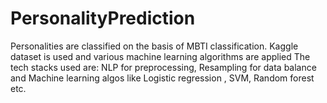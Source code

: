 # PersonalityPrediction
Personalities are classified on the basis of MBTI classification. Kaggle dataset is used and various machine learning algorithms are applied
The tech stacks used are: NLP for preprocessing, Resampling for data balance and Machine learning algos like Logistic regression , SVM, Random forest etc.
